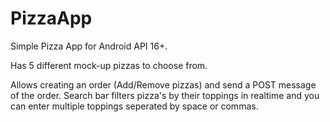 # PizzaApp
Simple Pizza App for Android API 16+.

Has 5 different mock-up pizzas to choose from.

Allows creating an order (Add/Remove pizzas) and send a POST message of the order.
Search bar filters pizza's by their toppings in realtime and you can enter multiple toppings seperated by space or commas.
